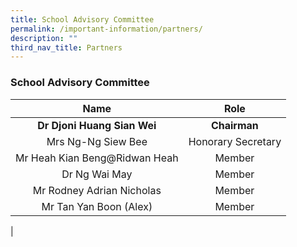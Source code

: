 ```yaml
---
title: School Advisory Committee
permalink: /important-information/partners/
description: ""
third_nav_title: Partners
---
```

### **School Advisory Committee**

| Name | Role |
|:---:|:---:|
| **Dr Djoni Huang Sian Wei** | **Chairman** |
| Mrs Ng-Ng Siew Bee | Honorary Secretary |
| Mr Heah Kian Beng@Ridwan Heah | Member |
| Dr Ng Wai May | Member |
| Mr Rodney Adrian Nicholas | Member |
| Mr Tan Yan Boon (Alex) | Member |
|